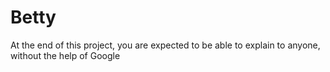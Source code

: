 # Betty
At the end of this project, you are expected to be able to explain to anyone, without the help of Google
